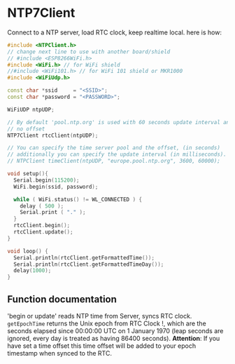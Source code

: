 # NTP7Client

Connect to a NTP server, load RTC clock, keep realtime local.
 here is how:

```cpp
#include <NTPClient.h>
// change next line to use with another board/shield
// #include <ESP8266WiFi.h>
#include <WiFi.h> // for WiFi shield
//#include <WiFi101.h> // for WiFi 101 shield or MKR1000
#include <WiFiUdp.h>

const char *ssid     = "<SSID>";
const char *password = "<PASSWORD>";

WiFiUDP ntpUDP;

// By default 'pool.ntp.org' is used with 60 seconds update interval and
// no offset
NTP7Client rtcClient(ntpUDP);

// You can specify the time server pool and the offset, (in seconds)
// additionally you can specify the update interval (in milliseconds).
// NTPClient timeClient(ntpUDP, "europe.pool.ntp.org", 3600, 60000);

void setup(){
  Serial.begin(115200);
  WiFi.begin(ssid, password);

  while ( WiFi.status() != WL_CONNECTED ) {
    delay ( 500 );
    Serial.print ( "." );
  }
  rtcClient.begin();
  rtcClient.update();
}

void loop() {
  Serial.println(rtcClient.getFormattedTime());
  Serial.println(rtcClient.getFormattedTimeDay());
  delay(1000);
}
```

## Function documentation
'begin or update' reads NTP time from Server, syncs RTC clock.
`getEpochTime` returns the Unix epoch from RTC Clock !, which are the seconds elapsed since 00:00:00 UTC on 1 January 1970 (leap seconds are ignored, every day is treated as having 86400 seconds). 
**Attention**: If you have set a time offset this time offset will be added to your epoch timestamp when synced to the RTC.
